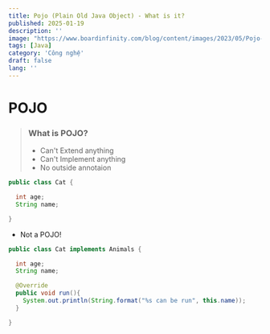 ```yaml
---
title: Pojo (Plain Old Java Object) - What is it?
published: 2025-01-19
description: ''
image: "https://www.boardinfinity.com/blog/content/images/2023/05/Pojo-class-in-java.png"
tags: [Java]
category: 'Công nghệ'
draft: false
lang: ''
---
```


# POJO

> ### What is POJO?
> - Can't Extend anything
> - Can't Implement anything
> - No outside annotaion

```java
public class Cat {

  int age;
  String name;

}
```

- Not a POJO!

```java
public class Cat implements Animals {

  int age;
  String name;

  @Override
  public void run(){
    System.out.println(String.format("%s can be run", this.name));
  }

}
```
